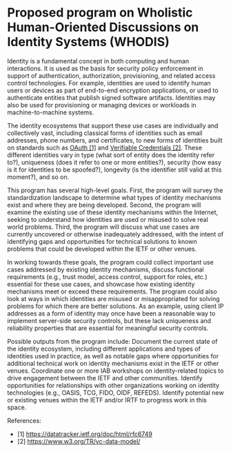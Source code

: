# Proposed program on Wholistic Human-Oriented Discussions on Identity Systems (WHODIS)

Identity is a fundamental concept in both computing and human interactions. It is used as the basis for security policy enforcement in support of authentication, authorization, provisioning, and related access control technologies. For example, identities are used to identify human users or devices as part of end-to-end encryption applications, or used to authenticate entities that publish signed software artifacts. Identities may also be used for provisioning or managing devices or workloads in machine-to-machine systems.

The identity ecosystems that support these use cases are individually and collectively vast, including classical forms of identities such as email addresses, phone numbers, and certificates, to new forms of identities built on standards such as [OAuth [1]](https://datatracker.ietf.org/doc/html/rfc6749) and [Verifiable Credentials [2]](https://www.w3.org/TR/vc-data-model/). These different identities vary in type (what sort of entity does the identity refer to?), uniqueness (does it refer to one or more entities?), security (how easy is it for identities to be spoofed?), longevity (is the identifier still valid at this moment?), and so on.

This program has several high-level goals. First, the program will survey the standardization landscape to determine what types of identity mechanisms exist and where they are being developed. Second, the program will examine the existing use of these identity mechanisms within the Internet, seeking to understand how identities are used or misused to solve real world problems. Third, the program will discuss what use cases are currently uncovered or otherwise inadequately addressed, with the intent of identifying gaps and opportunities for technical solutions to known problems that could be developed within the IETF or other venues. 

In working towards these goals, the program could collect important use cases addressed by existing identity mechanisms, discuss functional requirements (e.g., trust model, access control, support for roles, etc.) essential for these use cases, and showcase how existing identity mechanisms meet or exceed these requirements. The program could also look at ways in which identities are misused or misappropriated for solving problems for which there are better solutions. As an example, using client IP addresses as a form of identity may once have been a reasonable way to implement server-side security controls, but these lack uniqueness and reliability properties that are essential for meaningful security controls. 

Possible outputs from the program include:
Document the current state of the identity ecosystem, including different applications and types of identities used in practice, as well as notable gaps where opportunities for additional technical work on identity mechanisms exist in the IETF or other venues.
Coordinate one or more IAB workshops on identity-related topics to drive engagement between the IETF and other communities.
Identify opportunities for relationships with other organizations working on identity technologies (e.g., OASIS, TCG, FIDO, OIDF, REFEDS).
Identify potential new or existing venues within the IETF and/or IRTF to progress work in this space.

References:
- [1] https://datatracker.ietf.org/doc/html/rfc6749
- [2] https://www.w3.org/TR/vc-data-model/
